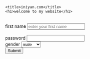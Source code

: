 <!DOCTYPE html>
<html>
<head>
	
	<title>iniyan.com</title>
	<h1>welcome to my website</h1>
</head>
<body
	<form action="next.php" method="post">
		<br>
		<div>
		<label>first name </label>
		<input type="text"name="name" placeholder="enter your first name" >
		</div><br>
		<label>password</label>
		<input type ="password"name="password">
		<br>
		<label>gender</label>
		<select> name ="gender"
			<option value="male">male</option>
			<option>female</option>
</select>
<br>
<div>
	<input type="submit" name="submit" vale="submit">



</body>
</html>
